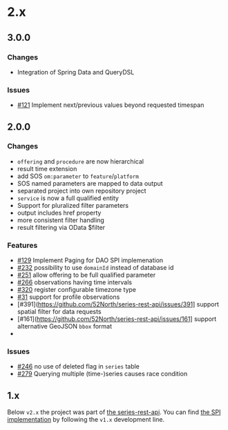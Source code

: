 # 2.x

## 3.0.0

### Changes
- Integration of Spring Data and QueryDSL

### Issues
- [#121](https://github.com/52North/dao-series-api/issues/121) Implement next/previous values beyond requested timespan

## 2.0.0

### Changes
- `offering` and `procedure` are now hierarchical
- result time extension
- add SOS `om:parameter` to `feature`/`platform`
- SOS named parameters are mapped to data output
- separated project into own repository project
- `service` is now a full qualified entity
- Support for pluralized filter parameters
- output includes href property
- more consistent filter handling
- result filtering via OData $filter

### Features
- [#129](https://github.com/52North/series-rest-api/issues/129) Implement Paging for DAO SPI implemenation
- [#232](https://github.com/52North/series-rest-api/issues/232) possibility to use `domainId` instead of database id
- [#251](https://github.com/52North/series-rest-api/issues/251) allow offering to be full qualified parameter
- [#266](https://github.com/52North/series-rest-api/issues/266) observations having time intervals
- [#320](https://github.com/52North/series-rest-api/issues/320) register configurable timezone type
- [#31](https://github.com/52North/dao-series-api/issues/31) support for profile observations
- [#391](https://github.com/52North/series-rest-api/issues/391] support spatial filter for data requests
- [#161](https://github.com/52North/series-rest-api/issues/161] support alternative GeoJSON `bbox` format
- 

### Issues 
- [#246](https://github.com/52North/series-rest-api/issues/246) no use of deleted flag in `series` table
- [#279](https://github.com/52North/series-rest-api/issues/279) Querying multiple (time-)series causes race condition 

## 1.x
Below `v2.x` the project was part of [the series-rest-api](https://github.com/52North/series-rest-api/). You can find [the SPI implementation](https://github.com/52North/series-rest-api/tree/version/1.9.x/timeseries-spi-impl/sos-series-dao) by following the `v1.x` development line.
